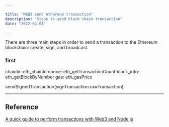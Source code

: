 ```yaml
---

title: "WEB3 send ethereum transaction"
description: "Steps to send block chain transaction"
date: "2022-04-01"

---
```


There are three main steps in order to send a transaction to the Ethereum blockchain: create, sign, and broadcast.

### first
chainId: eth_chainId
nonce: eth_getTransactionCount
block_info: eth_getBlockByNumber
gas: eth_gasPrice

sendSignedTransaction(signTransaction.rawTransaction)

---
## Reference
[A quick guide to perform transactions with Web3 and Node.js
]("https://betterprogramming.pub/how-to-send-ethereum-transactions-using-web3-d05e0c95f820")
